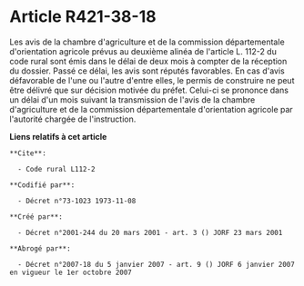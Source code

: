 # Article R421-38-18

Les avis de la chambre d'agriculture et de la commission départementale d'orientation agricole prévus au deuxième alinéa de
l'article L. 112-2 du code rural sont émis dans le délai de deux mois à compter de la réception du dossier. Passé ce délai,
les avis sont réputés favorables. En cas d'avis défavorable de l'une ou l'autre d'entre elles, le permis de construire ne
peut être délivré que sur décision motivée du préfet. Celui-ci se prononce dans un délai d'un mois suivant la transmission de
l'avis de la chambre d'agriculture et de la commission départementale d'orientation agricole par l'autorité chargée de
l'instruction.

**Liens relatifs à cet article**

	**Cite**:

	  - Code rural L112-2

	**Codifié par**:

	  - Décret n°73-1023 1973-11-08

	**Créé par**:

	  - Décret n°2001-244 du 20 mars 2001 - art. 3 () JORF 23 mars 2001

	**Abrogé par**:

	  - Décret n°2007-18 du 5 janvier 2007 - art. 9 () JORF 6 janvier 2007 en vigueur le 1er octobre 2007
